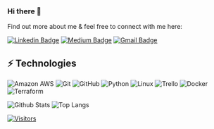 ### Hi there 👋

<!-- Introduce yourself and give a brief introduction about yourself here.  Also include what tech you're interested in and what you are currently learning -->

Find out more about me & feel free to connect with me here:

<!-- Replace the fields below with the information requested. Remember to remove the encapsulating <> characters. For spaces in names, use %20 (e.g. Broadus%20Palmer) -->

[![Linkedin Badge](https://img.shields.io/badge/-Ryan%20Adcock-blue?style=flat-square&logo=Linkedin&logoColor=white&link=https://www.linkedin.com/in/ryanaadcock/)](https://www.linkedin.com/in/ryanaadcock/)
[![Medium Badge](https://img.shields.io/badge/Ryan%20Adcock-12100E?style=flat-square&logo=medium&logoColor=white&link=https://medium.com/@ryan.a.adcock)](https://medium.com/@ryan.a.adcock)
[![Gmail Badge](https://img.shields.io/badge/-Ryan.A.Adcock@gmail.com-c14438?style=flat-square&logo=Gmail&logoColor=white&link=mailto:Ryan.A.Adcock@gmail.com)](mailto:Ryan.A.Adcock@gmail.com)

## ⚡ Technologies

<!-- Check out the Badges folder for more badges -->

![Amazon AWS](https://img.shields.io/badge/Amazon%20AWS-232F3E?style=flat-square&logo=amazon-aws)
![Git](https://img.shields.io/badge/-Git-black?style=flat-square&logo=git)
![GitHub](https://img.shields.io/badge/-GitHub-181717?style=flat-square&logo=github)
![Python](https://img.shields.io/badge/-Python-black?style=flat-square&logo=Python)
![Linux](https://img.shields.io/badge/Linux-FCC624?style=flat-square&logo=linux&logoColor=black)
![Trello](https://img.shields.io/badge/Trello-%23026AA7.svg?style=flat-square&logo=Trello&logoColor=white)
![Docker](https://img.shields.io/badge/docker-%230db7ed.svg?style=for-the-badge&logo=docker&logoColor=white)
![Terraform](https://img.shields.io/badge/terraform-%235835CC.svg?style=for-the-badge&logo=terraform&logoColor=white)

<!-- Replace the fields below with the information requested. Remember to remove the encapsulating <> characters. -->

![Github Stats](https://github-readme-stats.vercel.app/api?username=radcock757&count_private=true&show_icons=true&include_all_commits=true)
![Top Langs](https://github-readme-stats.vercel.app/api/top-langs/?username=radcock757&hide=TeX&layout=compact)


[![Visitors](https://api.visitorbadge.io/api/visitors?path=radcock757%2Fradcock757&label=VISITORS&countColor=%23263759)](https://visitorbadge.io/status?path=radcock757%2Fradcock757)
